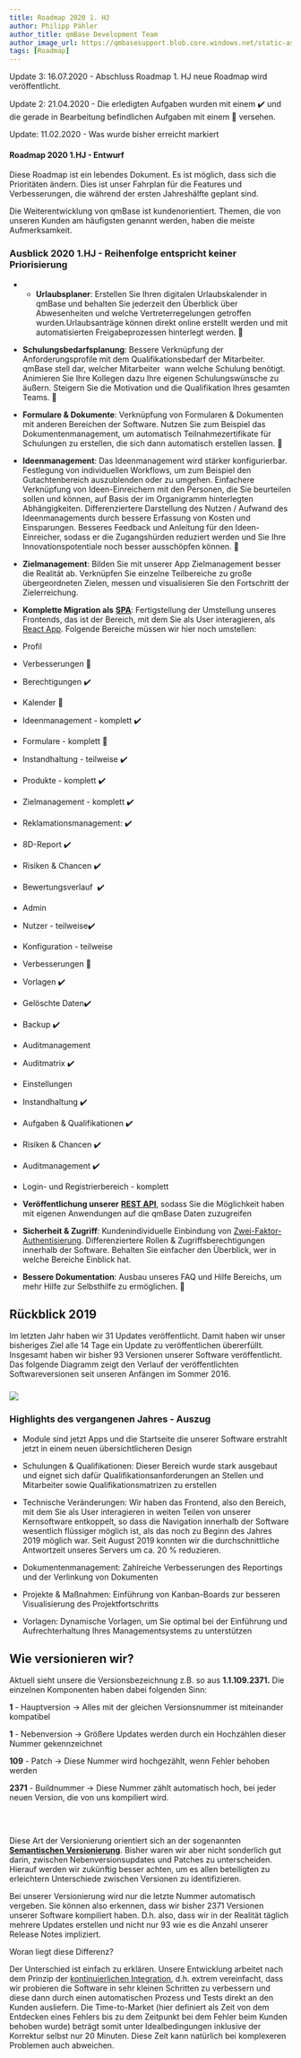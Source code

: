```yaml
---
title: Roadmap 2020 1. HJ
author: Philipp Pähler
author_title: qmBase Development Team
author_image_url: https://qmbasesupport.blob.core.windows.net/static-assets/img/persons/paehler_round.png
tags: [Roadmap]
---
```


Update 3: 16.07.2020 - Abschluss Roadmap 1. HJ neue Roadmap wird veröffentlicht.

Update 2: 21.04.2020 - Die erledigten Aufgaben wurden mit einem ✔️ und die gerade in Bearbeitung befindlichen Aufgaben mit einem 🔧 versehen.

Update: 11.02.2020 - Was wurde bisher erreicht markiert

#### Roadmap 2020 1.HJ - Entwurf

Diese Roadmap ist ein lebendes Dokument. Es ist möglich, dass sich die Prioritäten ändern. Dies ist unser Fahrplan für die Features und Verbesserungen, die während der ersten Jahreshälfte geplant sind.

Die Weiterentwicklung von qmBase ist kundenorientiert. Themen, die von unseren Kunden am häufigsten genannt werden, haben die meiste Aufmerksamkeit.

### Ausblick 2020 1.HJ - Reihenfolge entspricht keiner Priorisierung

- - **Urlaubsplaner**: Erstellen Sie Ihren digitalen Urlaubskalender in qmBase und behalten Sie jederzeit den Überblick über Abwesenheiten und welche Vertreterregelungen getroffen wurden.Urlaubsanträge können direkt online erstellt werden und mit automatisierten Freigabeprozessen hinterlegt werden. 🔧

- **Schulungsbedarfsplanung**: Bessere Verknüpfung der Anforderungsprofile mit dem Qualifikationsbedarf der Mitarbeiter. qmBase stell dar, welcher Mitarbeiter  wann welche Schulung benötigt. Animieren Sie Ihre Kollegen dazu Ihre eigenen Schulungswünsche zu äußern. Steigern Sie die Motivation und die Qualifikation Ihres gesamten Teams. 🔧

- **Formulare & Dokumente**: Verknüpfung von Formularen & Dokumenten mit anderen Bereichen der Software. Nutzen Sie zum Beispiel das Dokumentenmanagement, um automatisch Teilnahmezertifikate für Schulungen zu erstellen, die sich dann automatisch erstellen lassen. 🔧

- **Ideenmanagement**: Das Ideenmanagement wird stärker konfigurierbar. Festlegung von individuellen Workflows, um zum Beispiel den Gutachtenbereich auszublenden oder zu umgehen. Einfachere Verknüpfung von Ideen-Einreichern mit den Personen, die Sie beurteilen sollen und können, auf Basis der im Organigramm hinterlegten Abhängigkeiten. Differenziertere Darstellung des Nutzen / Aufwand des Ideenmanagements durch bessere Erfassung von Kosten und Einsparungen. Besseres Feedback und Anleitung für den Ideen-Einreicher, sodass er die Zugangshürden reduziert werden und Sie Ihre Innovationspotentiale noch besser ausschöpfen können. 🔧

- **Zielmanagement**: Bilden Sie mit unserer App Zielmanagement besser die Realität ab. Verknüpfen Sie einzelne Teilbereiche zu große übergeordneten Zielen, messen und visualisieren Sie den Fortschritt der Zielerreichung.

- **Komplette Migration als** [**SPA**](https://de.wikipedia.org/wiki/Single-Page-Webanwendung): Fertigstellung der Umstellung unseres Frontends, das ist der Bereich, mit dem Sie als User interagieren, als [React App](https://reactjs.org/). Folgende Bereiche müssen wir hier noch umstellen:

- Profil

- Verbesserungen 🔧

- Berechtigungen ✔️

- Kalender 🔧

- Ideenmanagement - komplett ✔️

- Formulare - komplett 🔧

- Instandhaltung - teilweise ✔️

- Produkte - komplett ✔️

- Zielmanagement - komplett ✔️

- Reklamationsmanagement: ✔️

- 8D-Report ✔️

- Risiken & Chancen ✔️

- Bewertungsverlauf  ✔️

- Admin

- Nutzer - teilweise✔️

- Konfiguration - teilweise

- Verbesserungen 🔧

- Vorlagen ✔️

- Gelöschte Daten✔️

- Backup ✔️

- Auditmanagement

- Auditmatrix ✔️

- Einstellungen

- Instandhaltung ✔️

- Aufgaben & Qualifikationen ✔️

- Risiken & Chancen ✔️

- Auditmanagement ✔️

- Login- und Registrierbereich - komplett

- **Veröffentlichung unserer** [**REST API**](https://de.wikipedia.org/wiki/Programmierschnittstelle), sodass Sie die Möglichkeit haben mit eigenen Anwendungen auf die qmBase Daten zuzugreifen

- **Sicherheit & Zugriff**: Kundenindividuelle Einbindung von [Zwei-Faktor-Authentisierung](https://de.wikipedia.org/wiki/Zwei-Faktor-Authentisierung). Differenziertere Rollen & Zugriffsberechtigungen innerhalb der Software. Behalten Sie einfacher den Überblick, wer in welche Bereiche Einblick hat.

- **Bessere Dokumentation**: Ausbau unseres FAQ und Hilfe Bereichs, um mehr Hilfe zur Selbsthilfe zu ermöglichen. 🔧

## Rückblick 2019

Im letzten Jahr haben wir 31 Updates veröffentlicht. Damit haben wir unser bisheriges Ziel alle 14 Tage ein Update zu veröffentlichen übererfüllt. Insgesamt haben wir bisher 93 Versionen unserer Software veröffentlicht. Das folgende Diagramm zeigt den Verlauf der veröffentlichten Softwareversionen seit unseren Anfängen im Sommer 2016.

### ![](https://caqadmin.blob.core.windows.net/releasenotes/95-images/mceclip0.png)

### Highlights des vergangenen Jahres - Auszug

- Module sind jetzt Apps und die Startseite die unserer Software erstrahlt jetzt in einem neuen übersichtlicheren Design

- Schulungen & Qualifikationen: Dieser Bereich wurde stark ausgebaut und eignet sich dafür Qualifikationsanforderungen an Stellen und Mitarbeiter sowie Qualifikationsmatrizen zu erstellen

- Technische Veränderungen: Wir haben das Frontend, also den Bereich, mit dem Sie als User interagieren in weiten Teilen von unserer Kernsoftware entkoppelt, so dass die Navigation innerhalb der Software wesentlich flüssiger möglich ist, als das noch zu Beginn des Jahres 2019 möglich war. Seit August 2019 konnten wir die durchschnittliche Antwortzeit unseres Servers um ca. 20 % reduzieren.

- Dokumentenmanagement: Zahlreiche Verbesserungen des Reportings und der Verlinkung von Dokumenten

- Projekte & Maßnahmen: Einführung von Kanban-Boards zur besseren Visualisierung des Projektfortschritts

- Vorlagen: Dynamische Vorlagen, um Sie optimal bei der Einführung und Aufrechterhaltung Ihres Managementsystems zu unterstützen

## Wie versionieren wir?

Aktuell sieht unsere die Versionsbezeichnung z.B. so aus **1.1.109.2371.** Die einzelnen Komponenten haben dabei folgenden Sinn:

**1** - Hauptversion → Alles mit der gleichen Versionsnummer ist miteinander kompatibel

**1** - Nebenversion → Größere Updates werden durch ein Hochzählen dieser Nummer gekennzeichnet

**109** - Patch → Diese Nummer wird hochgezählt, wenn Fehler behoben werden

**2371** - Buildnummer → Diese Nummer zählt automatisch hoch, bei jeder neuen Version, die von uns kompiliert wird.

###  

Diese Art der Versionierung orientiert sich an der sogenannten [**Semantischen Versionierung**](https://semver.org/lang/de/). Bisher waren wir aber nicht sonderlich gut darin, zwischen Nebenversionsupdates und Patches zu unterscheiden. Hierauf werden wir zukünftig besser achten, um es allen beteiligten zu erleichtern Unterschiede zwischen Versionen zu identifizieren.

Bei unserer Versionierung wird nur die letzte Nummer automatisch vergeben. Sie können also erkennen, dass wir bisher 2371 Versionen unserer Software kompiliert haben. D.h. also, dass wir in der Realität täglich mehrere Updates erstellen und nicht nur 93 wie es die Anzahl unserer Release Notes impliziert.

Woran liegt diese Differenz?

Der Unterschied ist einfach zu erklären. Unsere Entwicklung arbeitet nach dem Prinzip der [kontinuierlichen Integration](https://de.wikipedia.org/wiki/Kontinuierliche_Integration), d.h. extrem vereinfacht, dass wir probieren die Software in sehr kleinen Schritten zu verbessern und diese dann durch einen automatischen Prozess und Tests direkt an den Kunden ausliefern. Die Time-to-Market (hier definiert als Zeit von dem Entdecken eines Fehlers bis zu dem Zeitpunkt bei dem Fehler beim Kunden behoben wurde) beträgt somit unter Idealbedingungen inklusive der Korrektur selbst nur 20 Minuten. Diese Zeit kann natürlich bei komplexeren Problemen auch abweichen.

###
